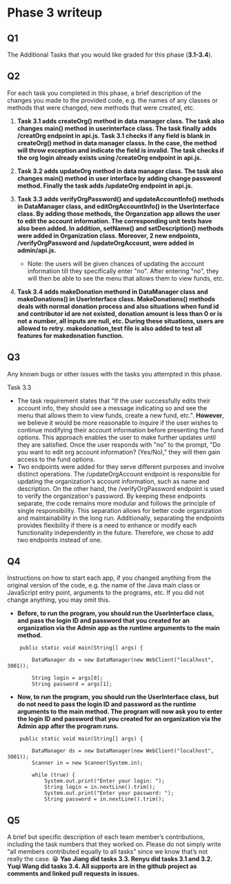 # Phase 3 writeup
## Q1
The Additional Tasks that you would like graded for this phase (**3.1-3.4**).

## Q2
For each task you completed in this phase, a brief description of the changes you made to the provided code, e.g. the names of any classes or methods that were changed, new methods that were created, etc.
1. **Task 3.1 adds createOrg() method in data manager class. The task also changes main() method in userinterface class. The task finally adds /creatOrg endpoint in api.js. Task 3.1 checks if any field is blank in createOrg() method in data manager classs. In the case, the method will throw exception and indicate the field is invalid. The task checks if the org login already exists using /createOrg endpoint in api.js.**
2. **Task 3.2 adds updateOrg method in data manager class. The task also changes main() method in user interface by adding change password method. Finally the task adds /updateOrg endpoint in api.js.**

3. **Task 3.3 adds verifyOrgPassword() and updateAccountInfo() methods in DataManager class, and editOrgAccountInfo() in the UserInterface class. By adding those methods, the Organzation app allows the user to edit the account information. The corresponding unit tests have also been added. In addition, setName() and setDescription() methods were added in Organization class. Moreover, 2 new endpoints, /verifyOrgPassword and /updateOrgAccount, were added in admin/api.js.**
   - Note: the users will be given chances of updating the account information till they specifically enter "no". After entering "no", they will then be able to see the menu that allows them to view funds, etc. 
5. **Task 3.4 adds makeDonation methond in DataManager class and makeDonations() in UserInterface class. MakeDonations() methods deals with normal donation process and also situations when fund id and contributor id are not existed, donation amount is less than 0 or is not a number, all inputs are null, etc. During these situations, users are allowed to retry. makedonation_test file is also added to test all features for makedonation function.**



## Q3
Any known bugs or other issues with the tasks you attempted in this phase.

Task 3.3
   - The task requirement states that "If the user successfully edits their account info, they should see a message indicating so and see the menu that allows them to view funds, create a new fund, etc.". **However**, we believe it would be more reasonable to inquire if the user wishes to continue modifying their account information before presenting the fund options. This approach enables the user to make further updates until they are satisfied. Once the user responds with "no" to the prompt, "Do you want to edit org account information? (Yes/No)," they will then gain access to the fund options.
   - Two endpoints were added for they serve different purposes and involve distinct operations. The /updateOrgAccount endpoint is responsible for updating the organization's account information, such as name and description. On the other hand, the /verifyOrgPassword endpoint is used to verify the organization's password. By keeping these endpoints separate, the code remains more modular and follows the principle of single responsibility. This separation allows for better code organization and maintainability in the long run. Additionally, separating the endpoints provides flexibility if there is a need to enhance or modify each functionality independently in the future. Therefore, we chose to add two endpoints instead of one.

## Q4
Instructions on how to start each app, if you changed anything from the original version of the code, e.g. the name of the Java main class or JavaScript entry point, arguments to the programs, etc. If you did not change anything, you may omit this.

- **Before, to run the program, you should run the UserInterface class, and pass the login ID and password that you created for an organization via the Admin app as the runtime arguments to the main method.**
```
	public static void main(String[] args) {
		
		DataManager ds = new DataManager(new WebClient("localhost", 3001));
		
		String login = args[0];
		String password = args[1];
```

- **Now, to run the program, you should run the UserInterface class, but do not need to pass the login ID and password as the runtime arguments to the main method. The program will now ask you to enter the login ID and password that you created for an organization via the Admin app after the program runs.**
```
	public static void main(String[] args) {
		
		DataManager ds = new DataManager(new WebClient("localhost", 3001));
		Scanner in = new Scanner(System.in);

		while (true) {
			System.out.print("Enter your login: ");
			String login = in.nextLine().trim();
			System.out.print("Enter your password: ");
			String password = in.nextLine().trim();
```


## Q5
A brief but specific description of each team member’s contributions, including the task numbers that they worked on. Please do not simply write “all members contributed equally to all tasks” since we know that’s not really the case. 😁
**Yao Jiang did tasks 3.3.
Renyu did tasks 3.1 and 3.2. 
Yuqi Wang did tasks 3.4. All supports are in the github project as comments and linked pull requests in issues.**
